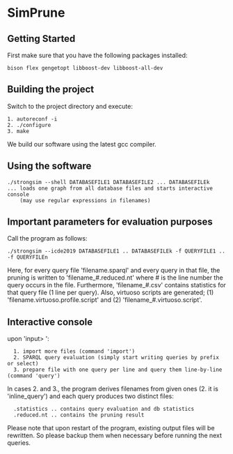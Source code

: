 # SimPrune


## Getting Started
First make sure that you have the following packages installed:
```
bison flex gengetopt libboost-dev libboost-all-dev
```

## Building the project
Switch to the project directory and execute:
```
1. autoreconf -i
2. ./configure
3. make
```

We build our software using the latest gcc compiler. 

## Using the software
```
./strongsim --shell DATABASEFILE1 DATABASEFILE2 ... DATABASEFILEk
... loads one graph from all database files and starts interactive console
    (may use regular expressions in filenames)
```
## Important parameters for evaluation purposes 
Call the program as follows:
```	
./strongsim --icde2019 DATABASEFILE1 .. DATABASEFILEk -f QUERYFILE1 .. -f QUERYFILEn
```
Here, for every query file 'filename.sparql' and every query in that file, the pruning is written to 'filename_#.reduced.nt' where # is the line number the query occurs in the file. Furthermore, 'filename_#.csv' contains statistics for that query file (1 line per query). Also, virtuoso scripts are generated; (1) 'filename.virtuoso.profile.script' and (2) 'filename_#.virtuoso.script'.

## Interactive console

upon 'input> ':
```
  1. import more files (command 'import')
  2. SPARQL query evaluation (simply start writing queries by prefix or select)
  3. prepare file with one query per line and query them line-by-line (command 'query')
```

In cases 2. and 3., the program derives filenames from given ones (2. it is 'inline_query') and each query produces two distinct files:
```
  .statistics .. contains query evaluation and db statistics
  .reduced.nt .. contains the pruning result
```


Please note that upon restart of the program, existing output files will be rewritten. So please backup them when necessary before running the next queries.